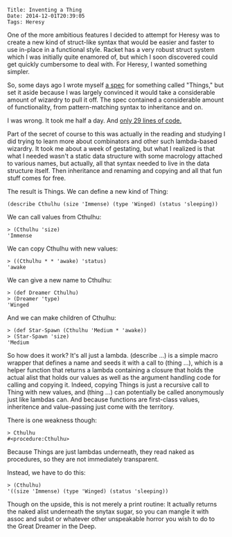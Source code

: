     Title: Inventing a Thing
    Date: 2014-12-01T20:39:05
    Tags: Heresy

One of the more ambitious features I decided to attempt for Heresy was to create a new kind of struct-like syntax that would be easier and faster to use in-place in a functional style. Racket has a very robust struct system which I was initially quite enamored of, but which I soon discovered could get quickly cumbersome to deal with. For Heresy, I wanted something simpler.

So, some days ago I wrote myself [a spec](https://github.com/jarcane/heresy/issues/5) for something called "Things," but set it aside because I was largely convinced it would take a considerable amount of wizardry to pull it off. The spec contained a considerable amount of functionality, from pattern-matching syntax to inheritance and on.

I was wrong. It took me half a day. And [only 29 lines of code.](https://github.com/jarcane/heresy/commit/7dd1456cbeae767be786cbeb94d40c5ea645f325) 

<!-- more -->
Part of the secret of course to this was actually in the reading and studying I did trying to learn more about combinators and other such lambda-based wizardry. It took me about a week of gestating, but what I realized is that what I needed wasn't a static data structure with some macrology attached to various names, but actually, all that syntax needed to live in the data structure itself. Then inheritance and renaming and copying and all that fun stuff comes for free.

The result is Things. We can define a new kind of Thing:

```racket
(describe Cthulhu (size 'Immense) (type 'Winged) (status 'sleeping))
```

We can call values from Cthulhu:

```racket
> (Cthulhu 'size)
'Immense
```

We can copy Cthulhu with new values:

```racket
> ((Cthulhu * * 'awake) 'status)
'awake
```

We can give a new name to Cthulhu:

```racket
> (def Dreamer Cthulhu)
> (Dreamer 'type)
'Winged
```

And we can make children of Cthulhu:

```racket
> (def Star-Spawn (Cthulhu 'Medium * 'awake))
> (Star-Spawn 'size)
'Medium
```

So how does it work? It's all just a lambda. (describe ...) is a simple macro wrapper that defines a name and seeds it with a call to (thing ...), which is a helper function that returns a lambda containing a closure that holds the actual alist that holds our values as well as the argument handling code for calling and copying it. Indeed, copying Things is just a recursive call to Thing with new values, and (thing ...) can potentially be called anonymously just like lambdas can. And because functions are first-class values, inheritence and value-passing just come with the territory.

There is one weakness though:

```racket
> Cthulhu
#<procedure:Cthulhu>
``` 
Because Things are just lambdas underneath, they read naked as procedures, so they are not immediately transparent.

Instead, we have to do this:

```racket
> (Cthulhu)
'((size 'Immense) (type 'Winged) (status 'sleeping))
```

Though on the upside, this is not merely a print routine: It actually returns the naked alist underneath the snytax sugar, so you can mangle it with assoc and subst or whatever other unspeakable horror you wish to do to the Great Dreamer in the Deep.
